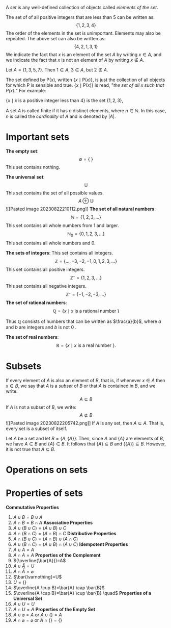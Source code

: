 A _set_ is any well-defined collection of objects called _elements of the set_.

The set of of all positive integers that are less than 5 can be written as:
$${\{1, 2, 3, 4}\}$$
The order of the elements in the set is unimportant. Elements may also be repeated. The above set can also be written as:
$$\{4, 2, 1, 3, 1\}$$
We indicate the fact that $x$ is an element of the set $A$ by writing $x \in A$, and we indicate the fact that $x$ is not an element of $A$ by writing $x \notin A$.

Let $A=\{1,3,5,7\}$. Then $1 \in A$, $3 \in A$, but $2 \notin A$.

The set defined by $\mathrm{P}(x)$, written $\{x \mid \mathrm{P}(x)\}$, is just the collection of all objects for which $\mathrm{P}$ is sensible and true. $\{x \mid \mathrm{P}(x)\}$ is read, "*the set of all $x$ such that $\mathrm{P}(x)$.*" For example:

$\{x \mid x ~ \text {is a positive integer less than } 4\}$ is the set $\{1,2,3\}$,

A set $A$ is called finite if it has $n$ distinct elements, where $n \in \mathbb{N}$. In this case, $n$ is called the *cardinality* of $A$ and is denoted by $|A|$.
# Important sets
**The empty set**:$$\emptyset = \{~\}$$This set contains nothing.

**The universal set**:
$$\mathbb{U}$$
This set contains the set of all possible values.
$$A\oplus\mathbb{U}$$
![[Pasted image 20230822210112.png]]
**The set of all natural numbers**:
$$\mathbb{N}=\{1, 2, 3, ...\}$$
This set contains all whole numbers from 1 and larger.
$$\mathbb{N}_0=\{0, 1, 2, 3, ...\}$$
This set contains all whole numbers and 0.

**The sets of integers**:
This set contains all integers.
$$\mathbb{Z}=\{...,-3, -2, -1, 0, 1, 2, 3,...\}$$
This set contains all positive integers.
$$\mathbb{Z}⁺=\{1, 2, 3,...\}$$
This set contains all negative integers.
$$\mathbb{Z}⁻=\{-1, -2, -3,...\}$$
**The set of rational numbers**:
$$\mathbb{Q}=\{x \mid x\text{ is a rational number } \}$$

Thus $\mathbb{Q}$ consists of numbers that can be written as $\frac{a}{b}$, where $a$ and $b$ are integers and $b$ is not 0 .

**The set of  real numbers**:
$$
\mathbb{R}=\{x \mid x \text { is a real number }\} .
$$
# Subsets
If every element of $A$ is also an element of $B$, that is, if whenever $x \in A$ then $x \in B$, we say that $A$ is a *subset* of $B$ or that $A$ is contained in $B$, and we write:
$$A \subseteq B$$If $A$ is not a subset of $B$, we write: 
$$A \nsubseteq B$$
![[Pasted image 20230822205742.png]]
If $A$ is any set, then $A \subseteq A$.  That is, every set is a subset of itself. 

Let $A$ be a set and let $B=\{A,\{A\}\}$. Then, since $A$ and $\{A\}$ are elements of $B$, we have $A \in B$ and $\{A\} \in B$. It follows that $\{A\} \subseteq B$ and $\{\{A\}\} \subseteq B$. However, it is not true that $A \subseteq B$.

# Operations on sets

# Properties of sets
**Commutative Properties**
1. $A \cup B=B \cup A$
2. $A \cap B=B \cap A$
**Associative Properties**
3. $A \cup(B \cup C)=(A \cup B) \cup C$
4. $A \cap(B \cap C)=(A \cap B) \cap C$
**Distributive Properties**
5. $A \cap(B \cup C)=(A \cap B) \cup(A \cap C)$
6. $A \cup(B \cap C)=(A \cup B) \cap(A \cup C)$
**Idempotent Properties**
7. $A \cup A=A$
8. $A \cap A=A$
**Properties of the Complement**
9. $(\overline{\bar{A}})=A$
10. $A \cup \bar{A}=U$
11. $A \cap \bar{A}=\varnothing$
12. $\bar{\varnothing}=U$
13. $\bar{U}=\{\}$
14. $\overline{A \cup B}=\bar{A} \cap \bar{B}$
15. $\overline{A \cap B}=\bar{A} \cup \bar{B} \quad$
**Properties of a Universal Set**
16. $A \cup U=U$
17. $A \cap U=A$
**Properties of the Empty Set**
18. $A \cup \varnothing=A$ or $A \cup\{\}=A$
19. $A \cap \varnothing=\varnothing$ or $A \cap\{\}=\{\}$
